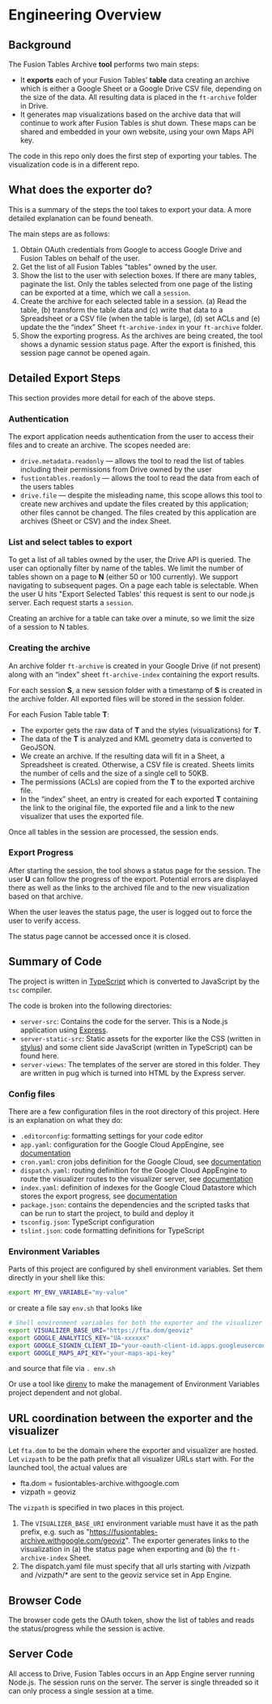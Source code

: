 # Engineering Overview

## Background

The Fusion Tables Archive **tool** performs two main steps:

*   It **exports** each of your Fusion Tables’ **table** data creating an archive which is either a Google Sheet or a Google Drive CSV file, depending on the size of the data.  All resulting data is placed in the `ft-archive` folder in Drive.
*   It generates map visualizations based on the archive data that will continue to work after Fusion Tables is shut down. These maps can be shared and embedded in your own website, using your own Maps API key.

The code in this repo only does the first step of exporting your tables. The visualization code is in a different repo.

## What does the exporter do?

This is a summary of the steps the tool takes to export your data. A more detailed explanation can be found beneath.

The main steps are as follows:

1.  Obtain OAuth credentials from Google to access Google Drive and Fusion Tables on behalf of the user.
1.  Get the list of all Fusion Tables "tables" owned by the user.
1.  Show the list to the user with selection boxes.  If there are many tables, paginate the list. Only the tables selected from one page of the listing can be exported at a time, which we call a `session`.
1.  Create the archive for each selected table in a session. (a) Read the table, (b) transform the table data and (c) write that data to a Spreadsheet or a CSV file (when the table is large), (d) set ACLs and (e) update the the “index” Sheet `ft-archive-index` in your `ft-archive` folder.
1.  Show the exporting progress.  As the archives are being created, the tool shows a dynamic session status page.  After the export is finished, this session page cannot be opened again.

## Detailed Export Steps

This section provides more detail for each of the above steps.

### Authentication

The export application needs authentication from the user to access their files and to create an archive. The scopes needed are:

* `drive.metadata.readonly` — allows the tool to read the list of tables including their permissions from Drive owned by the user
* `fustiontables.readonly` — allows the tool to read the data from each of the users tables
* `drive.file` — despite the misleading name, this scope allows this tool to create new archives and update the files created by this application; other files cannot be changed.  The files created by this application are archives (Sheet or CSV) and the index Sheet.

### List and select tables to export

To get a list of all tables owned by the user, the Drive API is queried. The user can optionally filter by name of the tables.  We limit the number of tables shown on a page to **N** (either 50 or 100 currently).  We support navigating to subsequent pages.  On a page each table is selectable.  When the user U hits "Export Selected Tables' this request is sent to our node.js server.  Each request starts a `session`.

Creating an archive for a table can take over a minute, so we limit the size of a session to N tables.

### Creating the archive

An archive folder `ft-archive` is created in your Google Drive (if not present) along with an “index” sheet `ft-archive-index` containing the export results.

For each session **S**, a new session folder with a timestamp of **S** is created in the archive folder. All exported files will be stored in the session folder.

For each Fusion Table table **T**:
  * The exporter gets the raw data of **T** and the styles (visualizations) for **T**.
  * The data of the **T** is analyzed and KML geometry data is converted to GeoJSON.
  * We create an archive. If the resulting data will fit in a Sheet, a Spreadsheet is created. Otherwise, a CSV file is created. Sheets limits the number of cells and the size of a single cell to 50KB.
  * The permissions (ACLs) are copied from the **T** to the exported archive file.
  * In the “index” sheet, an entry is created for each exported **T** containing the link to the original file, the exported file and a link to the new visualizer that uses the exported file.

Once all tables in the session are processed, the session ends.

### Export Progress

After starting the session, the tool shows a status page for the session. The user **U** can follow the progress of the export. Potential errors are displayed there as well as the links to the archived file and to the new visualization based on that archive.

When the user leaves the status page, the user is logged out to force the user to verify access.

The status page cannot be accessed once it is closed.

## Summary of Code

The project is written in [TypeScript](https://www.typescriptlang.org/) which is converted to JavaScript by the `tsc` compiler.

The code is broken into the following directories:

*  `server-src`: Contains the code for the server. This is a Node.js application using [Express](https://expressjs.com/).
*  `server-static-src`: Static assets for the exporter like the CSS (written in [stylus](http://stylus-lang.com/)) and some client side JavaScript (written in TypeScript) can be found here.
*  `server-views`: The templates of the server are stored in this folder. They are written in pug which is turned into HTML by the Express server.

### Config files

There are a few configuration files in the root directory of this project. Here is an explanation on what they do:

* `.editorconfig`: formatting settings for your code editor
* `app.yaml`: configuration for the Google Cloud AppEngine, see [documentation](https://cloud.google.com/appengine/docs/flexible/nodejs/reference/app-yaml)
* `cron.yaml`: cron jobs definition for the Google Cloud, see [documentation](https://cloud.google.com/appengine/docs/flexible/nodejs/scheduling-jobs-with-cron-yaml)
* `dispatch.yaml`: routing definition for the Google Cloud AppEngine to route the visualizer routes to the visualizer server, see [documentation](https://cloud.google.com/appengine/docs/flexible/nodejs/reference/dispatch-yaml)
* `index.yaml`: definition of indexes for the Google Cloud Datastore which stores the export progress, see [documentation](https://cloud.google.com/appengine/docs/flexible/nodejs/configuring-datastore-indexes-with-index-yaml)
* `package.json`: contains the dependencies and the scripted tasks that can be run to start the project, to build and deploy it
* `tsconfig.json`: TypeScript configuration
* `tslint.json`: code formatting definitions for TypeScript

### Environment Variables

Parts of this project are configured by shell environment variables. Set them directly in your shell like this:

```sh
export MY_ENV_VARIABLE="my-value"
```

or create a file say `env.sh` that looks like

```sh
# Shell environment variables for both the exporter and the visualizer
export VISUALIZER_BASE_URI="https://fta.dom/geoviz"
export GOOGLE_ANALYTICS_KEY="UA-xxxxxx"
export GOOGLE_SIGNIN_CLIENT_ID="your-oauth-client-id.apps.googleusercontent.com"
export GOOGLE_MAPS_API_KEY="your-maps-api-key"
```

and source that file via `. env.sh`

Or use a tool like [direnv](https://direnv.net/) to make the management of Environment Variables project dependent and not global.

## URL coordination between the exporter and the visualizer

Let `fta.dom` to be the domain where the exporter and visualizer are hosted.  Let `vizpath` to be the path prefix that all visualizer URLs start with.  For the launched tool, the actual values are

*   fta.dom = fusiontables-archive.withgoogle.com
*   vizpath = geoviz

The `vizpath` is specified in two places in this project.

1.  The `VISUALIZER_BASE_URI` environment variable must have it as the path prefix, e.g. 
such as "https://fusiontables-archive.withgoogle.com/geoviz".  The exporter generates links to the visualization in (a) the status page when exporting and (b) the `ft-archive-index` Sheet.
1.  The dispatch.yaml file must specify that all urls starting with /vizpath and /vizpath/* are sent to the geoviz service set in App Engine.

## Browser Code

The browser code gets the OAuth token, show the list of tables and reads the status/progress while the session is active.

## Server Code

All access to Drive, Fusion Tables occurs in an App Engine server running Node.js.
The session runs on the server. The server is single threaded so it can only process a single session at a time.
